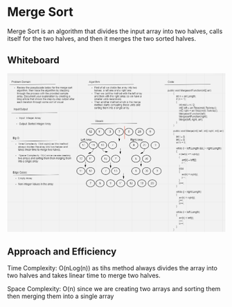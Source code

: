 # Merge Sort

Merge Sort is an algorithm that divides the input array into two halves, calls itself for the two halves, and then it merges the two sorted halves.

## Whiteboard

![MergeSort](./MergeSort.png)

## Approach and Efficiency

 Time Complexity: O(nLog(n)) as tihs method always divides the array into two halves and takes linear time to merge two halves.

 Space Complexity: O(n) since we are creating two arrays and sorting them then merging them into a single array